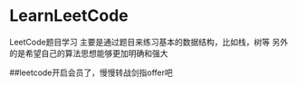 # LearnLeetCode
LeetCode题目学习
主要是通过题目来练习基本的数据结构，比如栈，树等
另外的是希望自己的算法思想能够更加明确和强大

##leetcode开启会员了，慢慢转战剑指offer吧
